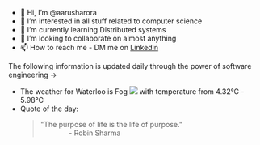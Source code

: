 - 👋 Hi, I’m @aarusharora
- 👀 I’m interested in all stuff related to computer science
- 🌱 I’m currently learning Distributed systems
- 💞️ I’m looking to collaborate on almost anything
- 📫 How to reach me - DM me on [Linkedin](https://www.linkedin.com/in/aarusharora789/)

The following information is updated daily through the power of software engineering ->
- The weather for Waterloo is Fog ![](https://openweathermap.org/img/wn/50d.png) with temperature from 4.32℃ - 5.98℃
- Quote of the day:  
	> "The purpose of life is the life of purpose."  
	> &emsp;&emsp;&emsp;&emsp;- Robin Sharma
